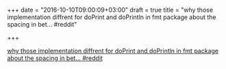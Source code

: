+++
date = "2016-10-10T09:00:09+03:00"
draft = true
title = "why those implementation diffrent for doPrint and doPrintln in fmt package about the spacing in bet…  #reddit"

+++

<p><a href="https://t.co/WDmINVXR2j">why those implementation diffrent for doPrint and doPrintln in fmt package about the spacing in bet…  #reddit</a></p>
